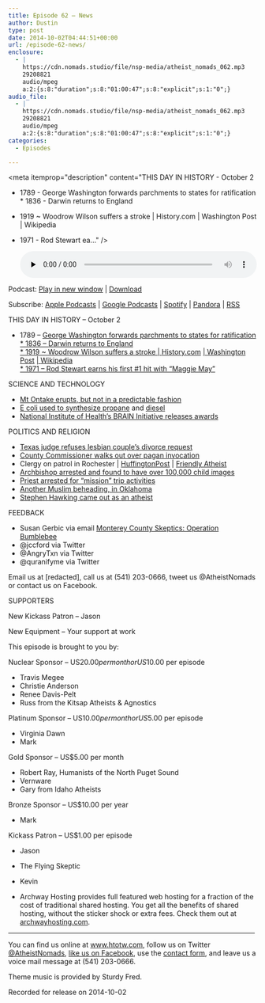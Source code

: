 ```yaml
---
title: Episode 62 – News
author: Dustin
type: post
date: 2014-10-02T04:44:51+00:00
url: /episode-62-news/
enclosure:
  - |
    https://cdn.nomads.studio/file/nsp-media/atheist_nomads_062.mp3
    29208821
    audio/mpeg
    a:2:{s:8:"duration";s:8:"01:00:47";s:8:"explicit";s:1:"0";}
audio_file:
  - |
    https://cdn.nomads.studio/file/nsp-media/atheist_nomads_062.mp3
    29208821
    audio/mpeg
    a:2:{s:8:"duration";s:8:"01:00:47";s:8:"explicit";s:1:"0";}
categories:
  - Episodes

---
```

<div itemscope itemtype="http://schema.org/AudioObject">
  <meta itemprop="name" content="Episode 62 &#8211; News" />
  
  <meta itemprop="uploadDate" content="2014-10-01T22:44:51-06:00" />
  
  <meta itemprop="encodingFormat" content="audio/mpeg" />
  
  <meta itemprop="duration" content="PT1H00M47S" />
  
  <meta itemprop="description" content="THIS DAY IN HISTORY - October 2

* 1789 - George Washington forwards parchments to states for ratification * 1836 - Darwin returns to England
* 1919 ~ Woodrow Wilson suffers a stroke | History.com | Washington Post | Wikipedia
* 1971 - Rod Stewart ea..." />
  
  <meta itemprop="contentUrl" content="https://dts.podtrac.com/redirect.mp3/cdn.nomads.studio/file/nsp-media/atheist_nomads_062.mp3" />
  
  <meta itemprop="contentSize" content="27.9" />
  </p> 
  
  <div class="powerpress_player" id="powerpress_player_8317">
    <audio class="wp-audio-shortcode" id="audio-5176-61" preload="none" style="width: 100%;" controls="controls"><source type="audio/mpeg" src="https://dts.podtrac.com/redirect.mp3/cdn.nomads.studio/file/nsp-media/atheist_nomads_062.mp3?_=61" /><a href="https://dts.podtrac.com/redirect.mp3/cdn.nomads.studio/file/nsp-media/atheist_nomads_062.mp3">https://dts.podtrac.com/redirect.mp3/cdn.nomads.studio/file/nsp-media/atheist_nomads_062.mp3</a></audio>
  </div>
</div>

<p class="powerpress_links powerpress_links_mp3">
  Podcast: <a href="https://dts.podtrac.com/redirect.mp3/cdn.nomads.studio/file/nsp-media/atheist_nomads_062.mp3" class="powerpress_link_pinw" target="_blank" title="Play in new window" onclick="return powerpress_pinw('https://htotw.com/?powerpress_pinw=5176-podcast');" rel="nofollow">Play in new window</a> | <a href="https://dts.podtrac.com/redirect.mp3/cdn.nomads.studio/file/nsp-media/atheist_nomads_062.mp3" class="powerpress_link_d" title="Download" rel="nofollow" download="atheist_nomads_062.mp3">Download</a>
</p>

<p class="powerpress_links powerpress_subscribe_links">
  Subscribe: <a href="https://podcasts.apple.com/us/podcast/humanists-take-on-the-world/id530050098?mt=2&ls=1" class="powerpress_link_subscribe powerpress_link_subscribe_itunes" target="_blank" title="Subscribe on Apple Podcasts" rel="nofollow">Apple Podcasts</a> | <a href="https://www.google.com/podcasts?feed=aHR0cDovL2F0aGVpc3Rub21hZHMubGlic3luLmNvbS9yc3M%3D" class="powerpress_link_subscribe powerpress_link_subscribe_googleplay" target="_blank" title="Subscribe on Google Podcasts" rel="nofollow">Google Podcasts</a> | <a href="https://open.spotify.com/show/3LzK2xZGike6Tc1GEMtMbr?si=LieN9SNuTpq96smuaUsH8A" class="powerpress_link_subscribe powerpress_link_subscribe_spotify" target="_blank" title="Subscribe on Spotify" rel="nofollow">Spotify</a> | <a href="https://www.pandora.com/podcast/atheist-nomads/PC:10122?corr=62071012&part=ug" class="powerpress_link_subscribe powerpress_link_subscribe_pandora" target="_blank" title="Subscribe on Pandora" rel="nofollow">Pandora</a> | <a href="https://htotw.com/feed/podcast/" class="powerpress_link_subscribe powerpress_link_subscribe_rss" target="_blank" title="Subscribe via RSS" rel="nofollow">RSS</a>
</p>

THIS DAY IN HISTORY &#8211; October 2

* 1789 &#8211; <a href="http://www.archives.gov/exhibits/featured/ratification/" target="_blank" rel="noopener">George Washington forwards parchments to states for ratification * 1836 &#8211; </a><a href="http://www.history.com/this-day-in-history/darwin-returns-to-england" target="_blank" rel="noopener">Darwin returns to England</a><a href="http://www.archives.gov/exhibits/featured/ratification/" target="_blank" rel="noopener"><br /> * 1919 ~ Woodrow Wilson suffers a stroke | </a><a href="http://www.history.com/this-day-in-history/woodrow-wilson-suffers-a-stroke" target="_blank" rel="noopener">History.com</a> <a href="http://www.archives.gov/exhibits/featured/ratification/" target="_blank" rel="noopener">| </a><a href="http://www.washingtonpost.com/wp-dyn/content/article/2007/02/02/AR2007020201698.html" target="_blank" rel="noopener">Washington Post</a> <a href="http://www.archives.gov/exhibits/featured/ratification/" target="_blank" rel="noopener">| </a><a href="http://en.wikipedia.org/wiki/Woodrow_Wilson" target="_blank" rel="noopener">Wikipedia</a><a href="http://www.archives.gov/exhibits/featured/ratification/" target="_blank" rel="noopener"><br /> * 1971 &#8211; </a><a href="http://www.history.com/this-day-in-history/rod-stewart-earns-his-first-1-hit-with-quotmaggie-mayquot" target="_blank" rel="noopener">Rod Stewart earns his first #1 hit with &#8220;Maggie May&#8221;</a>

SCIENCE AND TECHNOLOGY

* <a href="http://www.telegraph.co.uk/news/worldnews/asia/japan/11127112/What-went-wrong-on-Mount-Ontake.html" target="_blank" rel="noopener">Mt Ontake erupts, but not in a predictable fashion</a>  
* <a href="http://www.nature.com/ncomms/2014/140902/ncomms5731/full/ncomms5731.html" target="_blank" rel="noopener">E coli used to synthesize propane</a> and <a href="http://www.sciencedaily.com/releases/2013/04/130422154911.htm" target="_blank" rel="noopener">diesel</a>  
* <a href="http://www.braininitiative.nih.gov/nih-brain-awards.htm" target="_blank" rel="noopener">National Institute of Health’s BRAIN Initiative releases awards</a>

POLITICS AND RELIGION

* <a href="http://www.rawstory.com/rs/2014/09/texas-judge-denies-request-to-end-same-sex-marriage/" target="_blank" rel="noopener">Texas judge refuses lesbian couple’s divorce request</a>  
* <a href="http://www.rawstory.com/rs/2014/09/watch-fl-county-commissioner-walks-out-to-avoid-hearing-pagans-satanic-invocation/" target="_blank" rel="noopener">County Commissioner walks out over pagan invocation</a>  
* Clergy on patrol in Rochester | <a href="http://www.huffingtonpost.com/2014/09/12/clergy-on-patrol_n_5811884.html" target="blank" rel="noopener">HuffingtonPost</a> | <a href="http://www.patheos.com/blogs/friendlyatheist/2014/09/24/clergy-on-patrol-program-must-be-stopped-says-humanist-group/" target="_blank" rel="noopener">Friendly Atheist</a>  
* <a href="http://www.rawstory.com/rs/2014/09/arrested-catholic-archbishops-computer-contained-over-100000-images-of-children/" target="_blank" rel="noopener">Archbishop arrested and found to have over 100,000 child images</a>  
* <a href="http://www.wtae.com/news/pennsylvania-priest-accused-of-sex-with-central-american-children/28270392" target="_blank" rel="noopener">Priest arrested for “mission” trip activities</a>  
* <a href="http://www.nbcnews.com/news/us-news/alton-nolen-oklahoma-beheading-suspect-awake-police-n213156" target="_blank" rel="noopener">Another Muslim beheading, in Oklahoma</a>  
* <a href="http://www.rawstory.com/rs/2014/09/stephen-hawking-comes-out-im-an-atheist-because-science-is-more-convincing-than-god/" target="_blank" rel="noopener">Stephen Hawking came out as an atheist</a>

FEEDBACK

* Susan Gerbic via email <a href="http://montereycountyskeptics.blogspot.com/2014/09/operation-bumblebee.html" target="_blank" rel="noopener">Monterey County Skeptics: Operation Bumblebee</a>  
* @jccford via Twitter  
* @AngryTxn via Twitter  
* @quranifyme via Twitter

Email us at [redacted], call us at (541) 203-0666, tweet us @AtheistNomads or contact us on Facebook.

SUPPORTERS

New Kickass Patron &#8211; Jason

New Equipment &#8211; Your support at work

This episode is brought to you by:

Nuclear Sponsor &#8211; US$20.00 per month or US$10.00 per episode  
* Travis Megee  
* Christie Anderson  
* Renee Davis-Pelt  
* Russ from the Kitsap Atheists & Agnostics

Platinum Sponsor – US$10.00 per month or US$5.00 per episode  
* Virginia Dawn  
* Mark

Gold Sponsor – US$5.00 per month  
* Robert Ray, Humanists of the North Puget Sound  
* Vernware  
* Gary from Idaho Atheists

Bronze Sponsor &#8211; US$10.00 per year  
* Mark

Kickass Patron &#8211; US$1.00 per episode  
* Jason  
* The Flying Skeptic  
* Kevin

* Archway Hosting provides full featured web hosting for a fraction of the cost of traditional shared hosting. You get all the benefits of shared hosting, without the sticker shock or extra fees. Check them out at <a href="http://archwayhosting.com/" target="_blank" rel="noopener">archwayhosting.com</a>.

<hr width="500" />

You can find us online at <a href="https://www.htotw.com/" target="_blank" rel="noopener">www.htotw.com</a>, follow us on Twitter <a href="https://twitter.com/AtheistNomads" target="_blank" rel="noopener">@AtheistNomads</a>, <a href="https://htotw.com/facebook" target="_blank" rel="noopener">like us on Facebook</a>, use the [contact form](https://htotw.com/contact), and leave us a voice mail message at (541) 203-0666.

Theme music is provided by Sturdy Fred.

Recorded for release on 2014-10-02